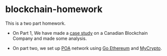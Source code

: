 # blockchain-homework
This is a two part homework.

* On Part 1, We have made a [case study](https://github.com/Ashfaque-Rahman/blockchain-homework/blob/main/Blockchain%20Case%20Study/MOGO_Case_Study.md) on a Canadian Blockchain Company and made some analysis.

* On part two,  we set up [POA](https://github.com/Ashfaque-Rahman/blockchain-homework/tree/main/POA%20Development%20Chain) network using [Go Ethereum](https://geth.ethereum.org/downloads/) and [MyCrypto](https://mycrypto.com/).